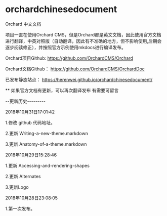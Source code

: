 # orchardchinesedocument
Orchard 中文文档

项目一直在使用Orchard CMS，但是Orchard都是英文文档，因此使用官方文档进行翻译，中英对照版（自动翻译，因此有不准确的地方，但不影响使用,后期会逐步阅读修正），并按照官方示例使用mkdocs进行编译发布。

Orchard项目Github:
https://github.com/OrchardCMS/Orchard

Orchard文档Github：
https://github.com/OrchardCMS/OrchardDoc

已发布静态站点：
https://herenwei.github.io/orchardchinesedocument/


** 如果官方文档有更新，可以再次翻译发布 有需要可留言


--更新历史---------

2018年10月31日17:01:42

1.修改 github 代码地址。

2.更新 Writing-a-new-theme.markdown  

3.更新 Anatomy-of-a-theme.markdown


2018年10月29日15:28:46

1.更新 Accessing-and-rendering-shapes

2.更新 Alternates

3.更新Logo


2018年10月28日23:08:05

1.第一次发布。


